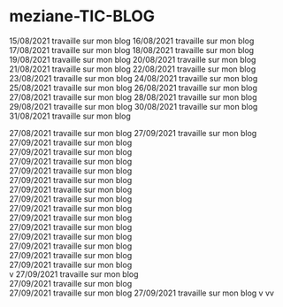 # meziane-TIC-BLOG
15/08/2021 travaille sur mon blog
16/08/2021 travaille sur mon blog
17/08/2021 travaille sur mon blog
18/08/2021 travaille sur mon blog
19/08/2021 travaille sur mon blog
20/08/2021 travaille sur mon blog
21/08/2021 travaille sur mon blog
22/08/2021 travaille sur mon blog
23/08/2021 travaille sur mon blog
24/08/2021 travaille sur mon blog
25/08/2021 travaille sur mon blog
26/08/2021 travaille sur mon blog
27/08/2021 travaille sur mon blog
28/08/2021 travaille sur mon blog
29/08/2021 travaille sur mon blog
30/08/2021 travaille sur mon blog
31/08/2021 travaille sur mon blog



27/08/2021 travaille sur mon blog
27/09/2021 travaille sur mon blog  
27/09/2021 travaille sur mon blog  
27/09/2021 travaille sur mon blog  
27/09/2021 travaille sur mon blog  
27/09/2021 travaille sur mon blog  
27/09/2021 travaille sur mon blog  
27/09/2021 travaille sur mon blog  
27/09/2021 travaille sur mon blog  
27/09/2021 travaille sur mon blog  
27/09/2021 travaille sur mon blog  
27/09/2021 travaille sur mon blog  
27/09/2021 travaille sur mon blog  
27/09/2021 travaille sur mon blog  
27/09/2021 travaille sur mon blog  
27/09/2021 travaille sur mon blog  
v
27/09/2021 travaille sur mon blog  
27/09/2021 travaille sur mon blog  
27/09/2021 travaille sur mon blog
27/09/2021 travaille sur mon blog
v
vv
